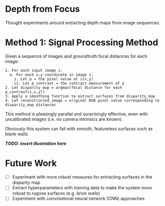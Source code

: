 # Depth from Focus
Thought experiments around extracting depth maps from image sequences.

# Method 1: Signal Processing Method
Given a sequence of images and groundtruth focal distances for each image:

```pseudocode
1. For each input image i:
  a. For each x,y coordinate in image i:
    i. Let p = the pixel value at i(x,y)
    ii. Let p_contrast = the contrast measurement of p
2. Let disparity_map = argmax(focal distance for each p_contrast(i,x,y))
3. Apply a smoothing function to extract surfaces from disparity_map
4. Let reconstructed_image = original RGB pixel value corresponding to disparity_map distances
```

This method is pleasingly parallel and surprisingly effective, even with uncalibrated images (i.e. no camera intrinsics are known).

Obviously this system can fail with smooth, featureless surfaces such as blank walls.

***TODO: insert illustration here***

# Future Work

- [ ] Experiment with more robust measures for extracting surfaces in the disparity map
- [ ] Extract hyperparameters with training data to make the system more robust to rugose surfaces (e.g. brick walls) 
- [ ] Experiment with convolutional neural network (CNN) approaches
